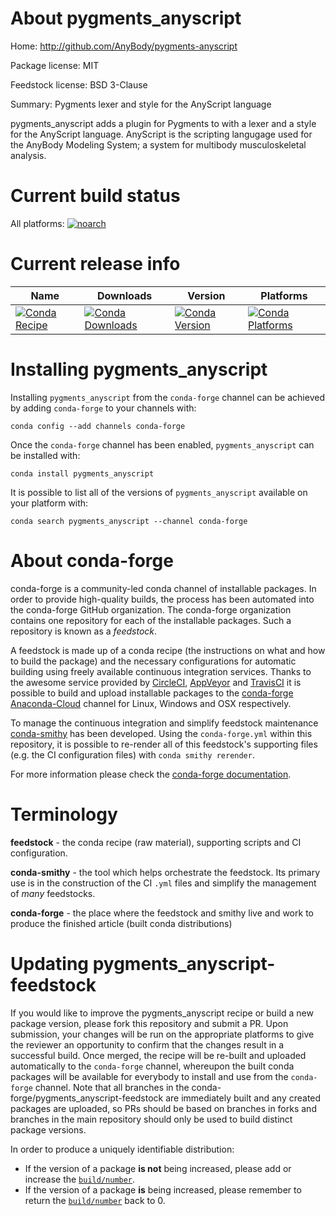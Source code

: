 About pygments_anyscript
========================

Home: http://github.com/AnyBody/pygments-anyscript

Package license: MIT

Feedstock license: BSD 3-Clause

Summary: Pygments lexer and style for the AnyScript language

pygments_anyscript adds a plugin for Pygments to with a lexer and a style
for the AnyScript language. AnyScript is the scripting langugage used for
the AnyBody Modeling System; a system for multibody musculoskeletal
analysis.


Current build status
====================

All platforms:
[![noarch](https://img.shields.io/circleci/project/github/conda-forge/pygments_anyscript-feedstock/master.svg?label=noarch)](https://circleci.com/gh/conda-forge/pygments_anyscript-feedstock)

Current release info
====================

| Name | Downloads | Version | Platforms |
| --- | --- | --- | --- |
| [![Conda Recipe](https://img.shields.io/badge/recipe-pygments_anyscript-green.svg)](https://anaconda.org/conda-forge/pygments_anyscript) | [![Conda Downloads](https://img.shields.io/conda/dn/conda-forge/pygments_anyscript.svg)](https://anaconda.org/conda-forge/pygments_anyscript) | [![Conda Version](https://img.shields.io/conda/vn/conda-forge/pygments_anyscript.svg)](https://anaconda.org/conda-forge/pygments_anyscript) | [![Conda Platforms](https://img.shields.io/conda/pn/conda-forge/pygments_anyscript.svg)](https://anaconda.org/conda-forge/pygments_anyscript) |

Installing pygments_anyscript
=============================

Installing `pygments_anyscript` from the `conda-forge` channel can be achieved by adding `conda-forge` to your channels with:

```
conda config --add channels conda-forge
```

Once the `conda-forge` channel has been enabled, `pygments_anyscript` can be installed with:

```
conda install pygments_anyscript
```

It is possible to list all of the versions of `pygments_anyscript` available on your platform with:

```
conda search pygments_anyscript --channel conda-forge
```


About conda-forge
=================

conda-forge is a community-led conda channel of installable packages.
In order to provide high-quality builds, the process has been automated into the
conda-forge GitHub organization. The conda-forge organization contains one repository
for each of the installable packages. Such a repository is known as a *feedstock*.

A feedstock is made up of a conda recipe (the instructions on what and how to build
the package) and the necessary configurations for automatic building using freely
available continuous integration services. Thanks to the awesome service provided by
[CircleCI](https://circleci.com/), [AppVeyor](https://www.appveyor.com/)
and [TravisCI](https://travis-ci.org/) it is possible to build and upload installable
packages to the [conda-forge](https://anaconda.org/conda-forge)
[Anaconda-Cloud](https://anaconda.org/) channel for Linux, Windows and OSX respectively.

To manage the continuous integration and simplify feedstock maintenance
[conda-smithy](https://github.com/conda-forge/conda-smithy) has been developed.
Using the ``conda-forge.yml`` within this repository, it is possible to re-render all of
this feedstock's supporting files (e.g. the CI configuration files) with ``conda smithy rerender``.

For more information please check the [conda-forge documentation](https://conda-forge.org/docs/).

Terminology
===========

**feedstock** - the conda recipe (raw material), supporting scripts and CI configuration.

**conda-smithy** - the tool which helps orchestrate the feedstock.
                   Its primary use is in the construction of the CI ``.yml`` files
                   and simplify the management of *many* feedstocks.

**conda-forge** - the place where the feedstock and smithy live and work to
                  produce the finished article (built conda distributions)


Updating pygments_anyscript-feedstock
=====================================

If you would like to improve the pygments_anyscript recipe or build a new
package version, please fork this repository and submit a PR. Upon submission,
your changes will be run on the appropriate platforms to give the reviewer an
opportunity to confirm that the changes result in a successful build. Once
merged, the recipe will be re-built and uploaded automatically to the
`conda-forge` channel, whereupon the built conda packages will be available for
everybody to install and use from the `conda-forge` channel.
Note that all branches in the conda-forge/pygments_anyscript-feedstock are
immediately built and any created packages are uploaded, so PRs should be based
on branches in forks and branches in the main repository should only be used to
build distinct package versions.

In order to produce a uniquely identifiable distribution:
 * If the version of a package **is not** being increased, please add or increase
   the [``build/number``](https://conda.io/docs/user-guide/tasks/build-packages/define-metadata.html#build-number-and-string).
 * If the version of a package **is** being increased, please remember to return
   the [``build/number``](https://conda.io/docs/user-guide/tasks/build-packages/define-metadata.html#build-number-and-string)
   back to 0.

